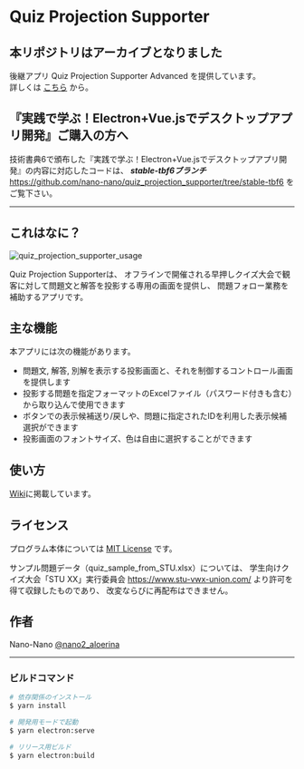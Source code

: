 # Quiz Projection Supporter

## 本リポジトリはアーカイブとなりました

後継アプリ Quiz Projection Supporter Advanced を提供しています。  
詳しくは [こちら](https://github.com/nano-nano/quiz_projection_supporter_advanced) から。

## 『実践で学ぶ！Electron+Vue.jsでデスクトップアプリ開発』ご購入の方へ

技術書典6で頒布した『実践で学ぶ！Electron+Vue.jsでデスクトップアプリ開発』の内容に対応したコードは、
***stable-tbf6ブランチ*** https://github.com/nano-nano/quiz_projection_supporter/tree/stable-tbf6 をご覧下さい。

---

## これはなに？

![quiz_projection_supporter_usage](https://user-images.githubusercontent.com/29051777/76173353-351fc880-61e2-11ea-9248-7077cd72be04.png)

Quiz Projection Supporterは、
オフラインで開催される早押しクイズ大会で観客に対して問題文と解答を投影する専用の画面を提供し、
問題フォロー業務を補助するアプリです。

## 主な機能

本アプリには次の機能があります。

 - 問題文, 解答, 別解を表示する投影画面と、それを制御するコントロール画面を提供します
 - 投影する問題を指定フォーマットのExcelファイル（パスワード付きも含む）から取り込んで使用できます
 - ボタンでの表示候補送り/戻しや、問題に指定されたIDを利用した表示候補選択ができます
 - 投影画面のフォントサイズ、色は自由に選択することができます

## 使い方

[Wiki](https://github.com/nano-nano/quiz_projection_supporter/wiki)に掲載しています。

## ライセンス

プログラム本体については [MIT License](https://github.com/tcnksm/tool/blob/master/LICENCE) です。

サンプル問題データ（quiz_sample_from_STU.xlsx）については、
学生向けクイズ大会「STU XX」実行委員会 https://www.stu-vwx-union.com/ より許可を得て収録したものであり、
改変ならびに再配布はできません。

## 作者

Nano-Nano
[@nano2_aloerina](https://twitter.com/nano2_aloerina)

---

### ビルドコマンド

``` bash
# 依存関係のインストール
$ yarn install

# 開発用モードで起動
$ yarn electron:serve

# リリース用ビルド
$ yarn electron:build

```
